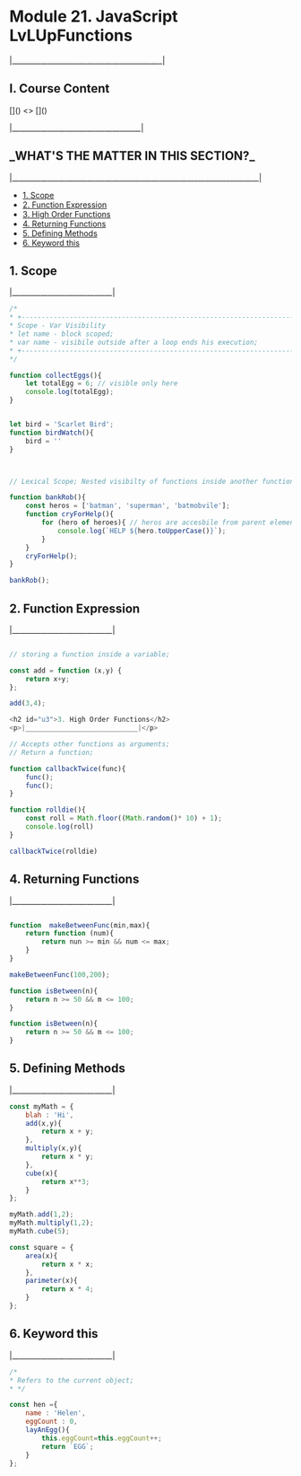 <h1>Module 21. JavaScript LvLUpFunctions</h1>
<p>|__________________________________________|</p>

<h2>I. Course Content</h2>
[]()
<>
[]()
<p>|____________________________________|</p>


<h2>_WHAT'S THE MATTER IN THIS SECTION?_</h2>
<p>|_____________________________________________________________________|</p>


<p id="goUP"></p>
<ul>
    <li><a href="#u1">1. Scope </a></li>
    <li><a href="#u2">2. Function Expression </a></li>
    <li><a href="#u3">3. High Order Functions </a></li>
    <li><a href="#u4">4. Returning Functions</a></li>
    <li><a href="#u5">5.  Defining Methods </a></li>
    <li><a href="#u6">6.  Keyword this </a></li>
</ul>


<h2 id="u1">1. Scope</h2>

<p>|____________________________|</p>


```javascript
/*
* +-------------------------------------------------------------------------+|
* Scope - Var Visibility
* let name - block scoped;
* var name - visibile outside after a loop ends his execution;
* +-------------------------------------------------------------------------+|
*/

function collectEggs(){
    let totalEgg = 6; // visible only here
    console.log(totalEgg);
}


let bird = 'Scarlet Bird';
function birdWatch(){
    bird = ''
}



// Lexical Scope; Nested visibilty of functions inside another function;

function bankRob(){
    const heros = ['batman', 'superman', 'batmobvile'];
    function cryForHelp(){
        for (hero of heroes){ // heros are accesbile from parent element;
            console.log(`HELP ${hero.toUpperCase()}`);
        }
    }
    cryForHelp();
}

bankRob();
```


<h2 id="u2">2. Function Expression</h2>
<p>|____________________________|</p>

```javascript

// storing a function inside a variable;

const add = function (x,y) {
    return x+y;
};

add(3,4);

<h2 id="u3">3. High Order Functions</h2>
<p>|____________________________|</p>
```

```javascript
// Accepts other functions as arguments;
// Return a function;

function callbackTwice(func){
    func();
    func();
}

function rolldie(){
    const roll = Math.floor((Math.random()* 10) + 1);
    console.log(roll)
}

callbackTwice(rolldie)

```


<h2 id="u4">4. Returning Functions</h2>
<p>|____________________________|</p>

```javascript

function  makeBetweenFunc(min,max){
    return function (num){
        return nun >= min && num <= max;
    }
}

makeBetweenFunc(100,200);

function isBetween(n){
    return n >= 50 && m <= 100;
}

function isBetween(n){
    return n >= 50 && m <= 100;
}
```

<h2 id="u5">5. Defining Methods</h2>
<p>|____________________________|</p>

```javascript
const myMath = {
    blah : 'Hi',
    add(x,y){
        return x + y;
    },
    multiply(x,y){
        return x * y;
    },
    cube(x){
        return x**3;
    }
};

myMath.add(1,2);
myMath.multiply(1,2);
myMath.cube(5);

const square = {
    area(x){
        return x * x;
    },
    parimeter(x){
        return x * 4;
    }
};
```
<h2 id="u6">6. Keyword this</h2>
<p>|____________________________|</p>

```javascript
/*
* Refers to the current object;
* */

const hen ={
    name : 'Helen',
    eggCount : 0,
    layAnEgg(){
        this.eggCount=this.eggCount++;
        return `EGG`;
    }
};
```
